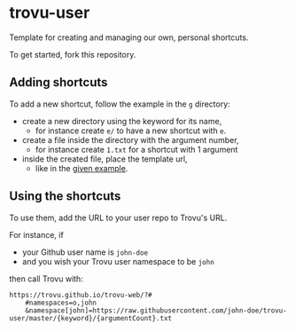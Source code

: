 # trovu-user

Template for creating and managing  our own, personal shortcuts.

To get started, fork this repository.

## Adding shortcuts

To add a new shortcut, follow the example in the `g` directory:

- create a new directory using the keyword for its name,
  - for instance create `e/` to have a new shortcut with `e`.
- create a file inside the directory with the argument number, 
  - for instance create `1.txt` for a shortcut with 1 argument
- inside the created file, place the template url,
  - like in the [given example](g/1.txt).

## Using the shortcuts

To use them, add the URL to your user repo to Trovu's URL.

For instance, if

- your Github user name is `john-doe`
- and you wish your Trovu user namespace to be `john`

then call Trovu with:
    
    https://trovu.github.io/trovu-web/?#
        #namespaces=o,john
        &namespace[john]=https://raw.githubusercontent.com/john-doe/trovu-user/master/{keyword}/{argumentCount}.txt

